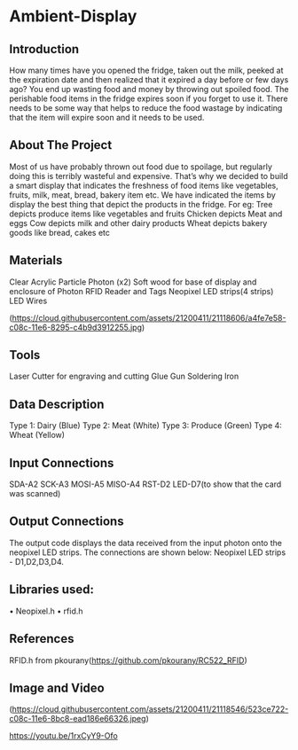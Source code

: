 # Ambient-Display
## Introduction
How many times have you opened the fridge, taken out the milk, peeked at the expiration date and then realized that it expired a day before or few days ago? You end up wasting food and money by throwing out spoiled food. The perishable food items in the fridge expires soon if you forget to use it. There needs to be some way that helps to reduce the food wastage by indicating that the item will expire soon and it needs to be used. 
## About The Project
Most of us have probably thrown out food due to spoilage, but regularly doing this is terribly wasteful and expensive. That’s why we decided to build a smart display that indicates the freshness of food items like vegetables, fruits, milk, meat, bread, bakery item etc.
We have indicated the items by display the best thing that depict the products in the fridge.
For eg:	
Tree depicts produce items like vegetables and fruits
Chicken depicts Meat and eggs
Cow depicts milk and other dairy products
Wheat depicts bakery goods like bread, cakes etc
## Materials
Clear Acrylic
Particle Photon (x2)
Soft wood for base of display and enclosure of Photon
RFID Reader and Tags
Neopixel LED strips(4 strips)
LED
Wires

(https://cloud.githubusercontent.com/assets/21200411/21118606/a4fe7e58-c08c-11e6-8295-c4b9d3912255.jpg)

## Tools
Laser Cutter for engraving and cutting
Glue Gun
Soldering Iron

## Data Description
Type 1: Dairy (Blue)
Type 2: Meat (White)
Type 3: Produce (Green)
Type 4: Wheat (Yellow)

## Input Connections
SDA-A2
SCK-A3
MOSI-A5
MISO-A4
RST-D2
LED-D7(to show that the card was scanned)

## Output Connections
The output code displays the data received from the input photon onto the neopixel LED strips.
The connections are shown below:
Neopixel LED strips - D1,D2,D3,D4.

## Libraries used:
• Neopixel.h
• rfid.h

## References
RFID.h from pkourany(https://github.com/pkourany/RC522_RFID)

## Image and Video

(https://cloud.githubusercontent.com/assets/21200411/21118546/523ce722-c08c-11e6-8bc8-ead186e66326.jpeg)

https://youtu.be/1rxCyY9-Ofo

